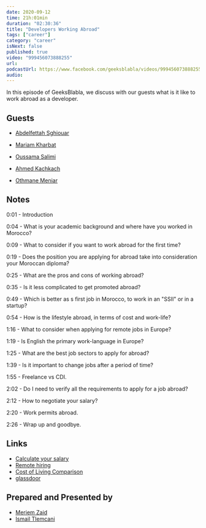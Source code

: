 ```yaml
---
date: 2020-09-12
time: 21h:01min
duration: "02:30:36"
title: "Developers Working Abroad"
tags: ["career"]
category: "career"
isNext: false
published: true
video: "999456073888255"
url:
podcastUrl: https://www.facebook.com/geeksblabla/videos/999456073888255
audio:
---
```


In this episode of GeeksBlabla, we discuss with our guests what is it like to work abroad as a developer.

## Guests

- [Abdelfettah Sghiouar](https://twitter.com/boredabdel)

- [Mariam Kharbat](https://twitter.com/MeriamKharbat)

- [Oussama Salimi](https://www.facebook.com/osama.salimi.1)

- [Ahmed Kachkach](http://kachkach.com/)

- [Othmane Meniar](https://www.facebook.com/maniar.othmane)

## Notes

0:01 - Introduction

0:04 - What is your academic background and where have you worked in Morocco?

0:09 - What to consider if you want to work abroad for the first time?

0:19 - Does the position you are applying for abroad take into consideration your Moroccan diploma?

0:25 - What are the pros and cons of working abroad?

0:35 - Is it less complicated to get promoted abroad?

0:49 - Which is better as s first job in Morocco, to work in an "SSII" or in a startup?

0:54 - How is the lifestyle abroad, in terms of cost and work-life?

1:16 - What to consider when applying for remote jobs in Europe?

1:19 - Is English the primary work-language in Europe?

1:25 - What are the best job sectors to apply for abroad?

1:39 - Is it important to change jobs after a period of time?

1:55 - Freelance vs CDI.

2:02 - Do I need to verify all the requirements to apply for a job abroad?

2:12 - How to negotiate your salary?

2:20 - Work permits abroad.

2:26 - Wrap up and goodbye.

## Links

- [Calculate your salary](https://stackoverflow.com/jobs/salary)
- [Remote hiring](https://news.ycombinator.com/item?id=17022563)
- [Cost of Living Comparison](https://www.numbeo.com/cost-of-living/comparison.jsp)
- [glassdoor](https://www.glassdoor.com/index.html)

## Prepared and Presented by

- [Meriem Zaid](https://www.facebook.com/MeriemZaid)
- [Ismail Tlemcani](https://www.facebook.com/profile.php?id=100010413469638)
